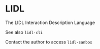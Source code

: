 # LIDL

The LIDL Interaction Description Language

See also `lidl-cli`

Contact the author to access `lidl-sanbox`
